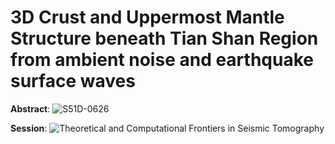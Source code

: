 # 3D Crust and Uppermost Mantle Structure beneath Tian Shan Region from ambient noise and earthquake surface waves

**Abstract**: ![S51D-0626](https://agu.confex.com/agu/fm17/meetingapp.cgi/Paper/232020)

**Session**: ![Theoretical and Computational Frontiers in Seismic Tomography](https://agu.confex.com/agu/fm17/preliminaryview.cgi/Session22396)

